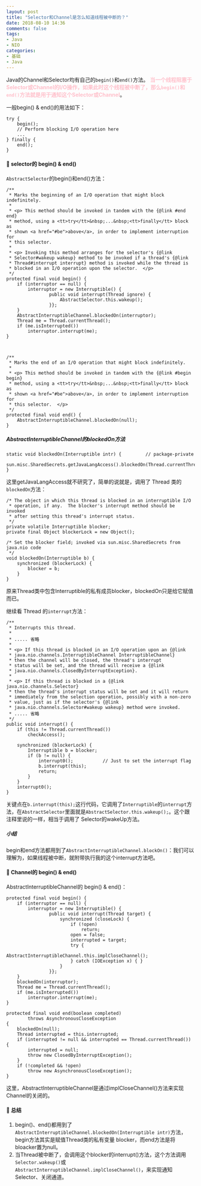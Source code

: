 ```yaml
---
layout: post
title: "Selector和Channel是怎么知道线程被中断的？"
date: 2018-08-10 14:36
comments: false
tags: 
- Java
- NIO
categories:	
- 基础
- Java
---
```



Java的Channel和Selector均有自己的`begin()`和`end()`方法。
<font color=pink>**当一个线程阻塞于Selector或Channel的I/O操作，如果此时这个线程被中断了，那么`begin()`和`end()`方法就是用于通知这个Selector或Channel**</font>。

<!--more-->

一般begin()  &  end()的用法如下：
```
try {
    begin();
    // Perform blocking I/O operation here
    ...
} finally {
    end();
}
```



#### 🌲 selector的 begin()  &  end()
`AbstractSelector`的begin()和end()方法：
```
/**
 * Marks the beginning of an I/O operation that might block indefinitely.
 *
 * <p> This method should be invoked in tandem with the {@link #end end}
 * method, using a <tt>try</tt>&nbsp;...&nbsp;<tt>finally</tt> block as
 * shown <a href="#be">above</a>, in order to implement interruption for
 * this selector.
 *
 * <p> Invoking this method arranges for the selector's {@link
 * Selector#wakeup wakeup} method to be invoked if a thread's {@link
 * Thread#interrupt interrupt} method is invoked while the thread is
 * blocked in an I/O operation upon the selector.  </p>
 */
protected final void begin() {
    if (interruptor == null) {
        interruptor = new Interruptible() {
                public void interrupt(Thread ignore) {
                    AbstractSelector.this.wakeup();
                }};
    }
    AbstractInterruptibleChannel.blockedOn(interruptor);
    Thread me = Thread.currentThread();
    if (me.isInterrupted())
        interruptor.interrupt(me);
}



/**
 * Marks the end of an I/O operation that might block indefinitely.
 *
 * <p> This method should be invoked in tandem with the {@link #begin begin}
 * method, using a <tt>try</tt>&nbsp;...&nbsp;<tt>finally</tt> block as
 * shown <a href="#be">above</a>, in order to implement interruption for
 * this selector.  </p>
 */
protected final void end() {
    AbstractInterruptibleChannel.blockedOn(null);
}
```

##### AbstractInterruptibleChannel的blockedOn方法
```
static void blockedOn(Interruptible intr) {         // package-private
    sun.misc.SharedSecrets.getJavaLangAccess().blockedOn(Thread.currentThread(),intr);
}
```
这里getJavaLangAccess就不研究了，简单的说就是，调用了 Thread 类的`blockedOn`方法：
```
/* The object in which this thread is blocked in an interruptible I/O
 * operation, if any.  The blocker's interrupt method should be invoked
 * after setting this thread's interrupt status.
 */
private volatile Interruptible blocker;
private final Object blockerLock = new Object();

/* Set the blocker field; invoked via sun.misc.SharedSecrets from java.nio code
 */
void blockedOn(Interruptible b) {
    synchronized (blockerLock) {
        blocker = b;
    }
}
```
原来Thread类中包含Interruptible的私有成员blocker，blockedOn只是给它赋值而已。

继续看 Thread 的`interrupt`方法：
```
/**
 * Interrupts this thread.
 *
 * ..... 省略
 *
 * <p> If this thread is blocked in an I/O operation upon an {@link
 * java.nio.channels.InterruptibleChannel InterruptibleChannel}
 * then the channel will be closed, the thread's interrupt
 * status will be set, and the thread will receive a {@link
 * java.nio.channels.ClosedByInterruptException}.
 *
 * <p> If this thread is blocked in a {@link java.nio.channels.Selector}
 * then the thread's interrupt status will be set and it will return
 * immediately from the selection operation, possibly with a non-zero
 * value, just as if the selector's {@link
 * java.nio.channels.Selector#wakeup wakeup} method were invoked.
 * ..... 省略
 */     
public void interrupt() {
    if (this != Thread.currentThread())
        checkAccess();

    synchronized (blockerLock) {
        Interruptible b = blocker;
        if (b != null) {
            interrupt0();           // Just to set the interrupt flag
            b.interrupt(this);
            return;
        }
    }
    interrupt0();
}
```
关键点在`b.interrupt(this);`这行代码，它调用了`Interruptible`的`interrupt`方法，在`AbstractSelector`里面就是`AbstractSelector.this.wakeup();`。这个跟注释里说的一样，相当于调用了 Selector的wakeUp方法。

##### 小结
begin和end方法都用到了`AbstractInterruptibleChannel.blockOn()`：我们可以理解为，如果线程被中断，就附带执行我的这个interrupt方法吧。




#### 🌲 Channel的 begin()  &  end()

AbstractInterruptibleChannel的 begin()  &  end()：
```
protected final void begin() {
    if (interruptor == null) {
        interruptor = new Interruptible() {
                public void interrupt(Thread target) {
                    synchronized (closeLock) {
                        if (!open)
                            return;
                        open = false;
                        interrupted = target;
                        try {
                            AbstractInterruptibleChannel.this.implCloseChannel();
                        } catch (IOException x) { }
                    }
                }};
    }
    blockedOn(interruptor);
    Thread me = Thread.currentThread();
    if (me.isInterrupted())
        interruptor.interrupt(me);
}

protected final void end(boolean completed)
        throws AsynchronousCloseException
{
    blockedOn(null);
    Thread interrupted = this.interrupted;
    if (interrupted != null && interrupted == Thread.currentThread()) {
        interrupted = null;
        throw new ClosedByInterruptException();
    }
    if (!completed && !open)
        throw new AsynchronousCloseException();
}
```
这里，AbstractInterruptibleChannel是通过implCloseChannel()方法来实现Channel的关闭的。



#### 🌲 总结
1. begin()、end()都用到了`AbstractInterruptibleChannel.blockedOn(Interruptible intr)`方法，begin方法其实是赋值Thread类的私有变量 blocker，而end方法是将bloacker置为null。
2. 当Thread被中断了，会调用这个blocker的interrupt()方法，这个方法调用`Selector.wakeup()`或`AbstractInterruptibleChannel.implCloseChannel()`，来实现通知Selector、关闭通道。